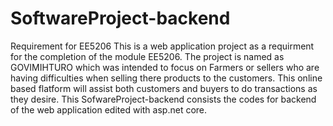 # SoftwareProject-backend
Requirement for EE5206
 This is a web application project as a requirment for the completion of the module EE5206. The project is named as GOVIMIHTURO which was intended to focus on Farmers or sellers
 who are having difficulties when selling there products to the customers. This online based flatform will assist both customers and buyers to do transactions as they desire.
 This SofwareProject-backend consists the codes for backend of the web application edited with asp.net core.
